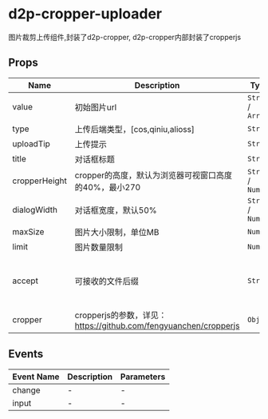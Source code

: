 # d2p-cropper-uploader

图片裁剪上传组件,封装了d2p-cropper, d2p-cropper内部封装了cropperjs

## Props

<!-- @vuese:d2p-cropper-uploader:props:start -->
|Name|Description|Type|Required|Default|
|---|---|---|---|---|
|value|初始图片url|`String` /  `Array`|`false`|-|
|type|上传后端类型，[cos,qiniu,alioss]|`String`|`false`|cos|
|uploadTip|上传提示|`String`|`false`|-|
|title|对话框标题|`String`|`false`|-|
|cropperHeight|cropper的高度，默认为浏览器可视窗口高度的40%，最小270|`String` /  `Number`|`false`|-|
|dialogWidth|对话框宽度，默认50%|`String` /  `Number`|`false`|50%|
|maxSize|图片大小限制，单位MB|`Number`|`false`|5|
|limit|图片数量限制|`Number`|`false`|1|
|accept|可接收的文件后缀|`String`|`false`|.jpg, .jpeg, .png, .gif, .webp|
|cropper|cropperjs的参数，详见：https://github.com/fengyuanchen/cropperjs|`Object`|`false`|-|

<!-- @vuese:d2p-cropper-uploader:props:end -->


## Events

<!-- @vuese:d2p-cropper-uploader:events:start -->
|Event Name|Description|Parameters|
|---|---|---|
|change|-|-|
|input|-|-|

<!-- @vuese:d2p-cropper-uploader:events:end -->


